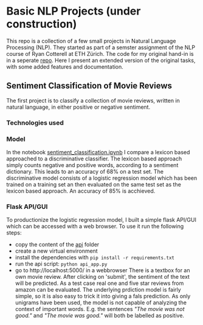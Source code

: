 
# Basic NLP Projects (under construction)
This repo is a collection of a few small projects in Natural Language Processing (NLP). They started as part of a semster assignment of the NLP course of Ryan Cotterell at ETH Zürich. The code for my original hand-in is in a seperate [repo](https://github.com/raffaelk/NLP20_Assignment). Here I present an extended version of the original tasks, with some added features and documentation.

## Sentiment Classification of Movie Reviews
The first project is to classify a collection of movie reviews, written in natural language, in either positive or negative sentiment.

### Technologies used

### Model
In the notebook [sentiment_classification.ipynb](https://github.com/raffaelk/nlp-basics/blob/main/sentiment_classification.ipynb) I compare a lexicon based approached to a discriminative classifier. The lexicon based approach simply counts negative and positive words, according to a sentiment dictionary. This leads to an accuracy of 68% on a test set. The discriminative model consists of a logistic regression model which has been trained on a training set an then evaluated on the same test set as the lexicon based approach. An accuracy of 85% is acchieved.

### Flask API/GUI
To productionize the logistic regression model, I built a simple flask API/GUI which can be accessed with a web browser. To use it run the following steps:
- copy the content of the [api](https://github.com/raffaelk/nlp-basics/tree/main/api) folder
- create a new virtual environment
- install the dependencies with `pip install -r requirements.txt`
- run the api script: `python api_app.py`
- go to http://localhost:5000/ in a webbrowser
There is a textbox for an own movie review. After clicking on 'submit', the sentiment of the text will be predicted. As a test case real one and five star reviews from amazon can be evaluated. The underlying prdiction model is fairly simple, so it is also easy to trick it into giving a fals prediction. As only unigrams have been used, the model is not capable of analyzing the context of important words. E.g. the sentences *"The movie was not good."* and *"The movie was good."* will both be labelled as positive.
